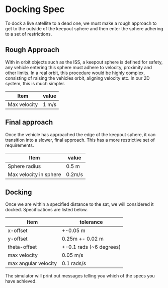# Docking Spec
To dock a live satellite to a dead one, we must make a rough approach to get to the outside of the keepout sphere and then enter the sphere adhering to a set of restrictions.


## Rough Approach
With in orbit objects such as the ISS, a keepout sphere is defined for safety, any vehicle entering this sphere must adhere to velocity, proximity and other limits. In a real orbit, this procedure would be highly complex, consisting of raising the vehicles orbit, aligning velocity etc. In our 2D system, this is much simpler.

| Item | value      |
| ----- | ----- |
| Max velocity | 1 m/s    |

## Final approach
Once the vehicle has approached the edge of the keepout sphere, it can transition into a slower, final approach. This has a more restrictive set of requirements.

| Item | value      |
| ----- | ----- |
| Sphere radius | 0.5 m         |
| Max velocity in sphere |  0.2m/s |

## Docking
Once we are within a specified distance to the sat, we will considered it docked. Specifications are listed below.

| Item | tolerance      |
| ----- | ----- |
|x-offset | +-0.05 m         |
|y-offset | 0.25m +- 0.02 m   |
|theta-offset | +-0.1 rads (~6 degrees)  |
|max velocity | 0.05 m/s     |
|max angular velocity | 0.1 rads/s |

The simulator will print out messages telling you which of the specs you have achieved.